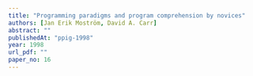 ```yaml
---
title: "Programming paradigms and program comprehension by novices"
authors: [Jan Erik Moström, David A. Carr]
abstract: ""
publishedAt: "ppig-1998"
year: 1998
url_pdf: ""
paper_no: 16
---
```

